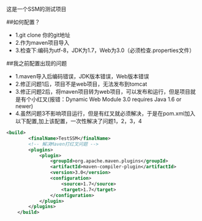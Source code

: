 这是一个SSM的测试项目

##如何配置？

* 1.git clone 你的git地址
* 2.作为maven项目导入
* 3.检查下:编码为utf-8，JDK为1.7，Web为3.0（必须检查.properties文件）

##我之前配置出现的问题

* 1.maven导入后编码错误，JDK版本错误，Web版本错误
* 2.修正问题1后，项目不是web项目，无法发布到tomcat
* 3.修正问题2后，将maven项目转为web项目，可以发布和运行，但是项目就是有个小红叉(报错：Dynamic Web Module 3.0 requires Java 1.6 or newer)
* 4.虽然问题3不影响项目运行，但是有红叉就必须解决，于是在pom.xml加入以下配置,加上该配置，一次性解决了问题1，2，3，4

```xml
<build>
		<finalName>TestSSM</finalName>
		<!-- 解决Maven打红叉问题 -->
		<plugins>
			<plugin>
				<groupId>org.apache.maven.plugins</groupId>
				<artifactId>maven-compiler-plugin</artifactId>
				<version>3.0</version>
				<configuration>
					<source>1.7</source>
					<target>1.7</target>
				</configuration>
			</plugin>
		</plugins>
	</build>
```
